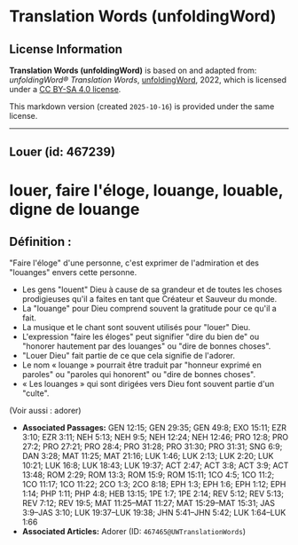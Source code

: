# Translation Words (unfoldingWord)

## License Information

**Translation Words (unfoldingWord)** is based on and adapted from: _unfoldingWord® Translation Words_, [unfoldingWord](https://unfoldingword.org/utw), 2022, which is licensed under a [CC BY-SA 4.0 license](https://creativecommons.org/licenses/by-sa/4.0/legalcode.en).

This markdown version (created `2025-10-16`) is provided under the same license.



--------------------------------

## Louer (id: 467239)

louer, faire l'éloge, louange, louable, digne de louange
========================================================

Définition :
------------

"Faire l'éloge" d'une personne, c'est exprimer de l'admiration et des "louanges" envers cette personne.

* Les gens "louent" Dieu à cause de sa grandeur et de toutes les choses prodigieuses qu'il a faites en tant que Créateur et Sauveur du monde.
* La "louange" pour Dieu comprend souvent la gratitude pour ce qu'il a fait.
* La musique et le chant sont souvent utilisés pour "louer" Dieu.
* L'expression "faire les éloges" peut signifier "dire du bien de" ou "honorer hautement par des louanges" ou "dire de bonnes choses".
* "Louer Dieu" fait partie de ce que cela signifie de l'adorer.
* Le nom « louange » pourrait être traduit par "honneur exprimé en paroles" ou "paroles qui honorent" ou "dire de bonnes choses".
* « Les louanges » qui sont dirigées vers Dieu font souvent partie d'un "culte".

(Voir aussi : adorer)

* **Associated Passages:** GEN 12:15; GEN 29:35; GEN 49:8; EXO 15:11; EZR 3:10; EZR 3:11; NEH 5:13; NEH 9:5; NEH 12:24; NEH 12:46; PRO 12:8; PRO 27:2; PRO 27:21; PRO 28:4; PRO 31:28; PRO 31:30; PRO 31:31; SNG 6:9; DAN 3:28; MAT 11:25; MAT 21:16; LUK 1:46; LUK 2:13; LUK 2:20; LUK 10:21; LUK 16:8; LUK 18:43; LUK 19:37; ACT 2:47; ACT 3:8; ACT 3:9; ACT 13:48; ROM 2:29; ROM 13:3; ROM 15:9; ROM 15:11; 1CO 4:5; 1CO 11:2; 1CO 11:17; 1CO 11:22; 2CO 1:3; 2CO 8:18; EPH 1:3; EPH 1:6; EPH 1:12; EPH 1:14; PHP 1:11; PHP 4:8; HEB 13:15; 1PE 1:7; 1PE 2:14; REV 5:12; REV 5:13; REV 7:12; REV 19:5; MAT 11:25–MAT 11:27; MAT 15:29–MAT 15:31; JAS 3:9–JAS 3:10; LUK 19:37–LUK 19:38; JHN 5:41–JHN 5:42; LUK 1:64–LUK 1:66
* **Associated Articles:** Adorer (ID: `467465@UWTranslationWords`)

